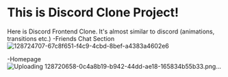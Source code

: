 <h1>This is Discord Clone Project!</h1>

Here is Discord Frontend Clone. It's almost similar to discord (animations, transitions etc.)
-Friends Chat Section
![128724707-67c8f651-f4c9-4cbd-8bef-a4383a4602e6](https://github.com/mehmetnail0/discord-menn-clone/assets/54910442/0570c4fe-c370-49f3-b782-973ba5834c35)


-Homepage
![Uploading 128720658-0c4a8b19-b942-44dd-ae18-165834b55b33.png…]()
